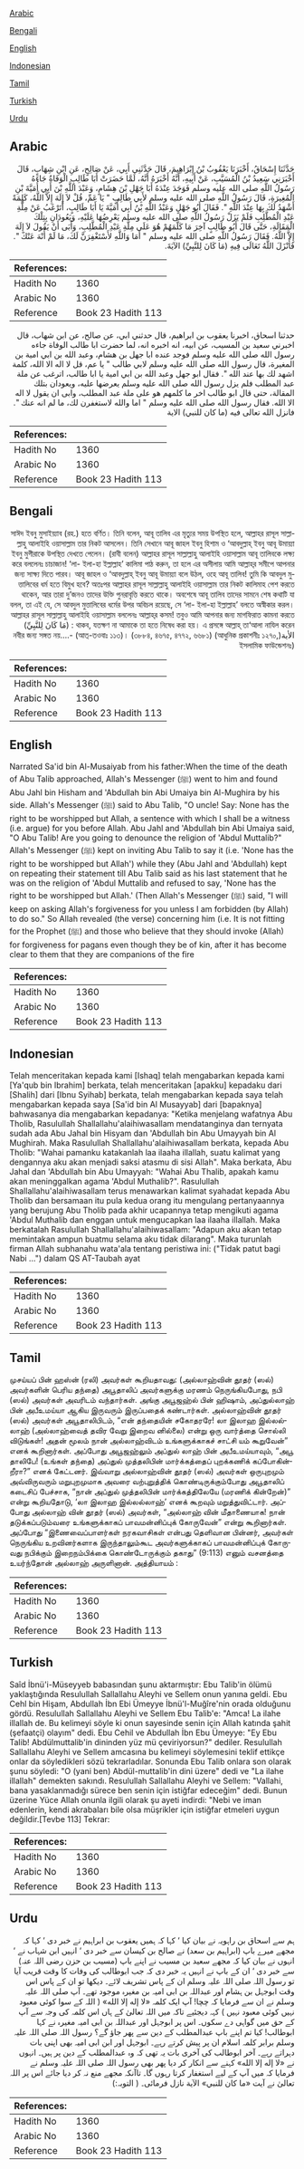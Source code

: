 [Arabic](#arabic)

[Bengali](#bengali)

[English](#english)

[Indonesian](#indonesian)

[Tamil](#tamil)

[Turkish](#turkish)

[Urdu](#urdu)

## Arabic


<div dir="rtl" lang="ar" style={{fontSize:'larger',backgroundColor:'#f8f9fa',padding:20}}>
حَدَّثَنَا إِسْحَاقُ، أَخْبَرَنَا يَعْقُوبُ بْنُ إِبْرَاهِيمَ، قَالَ حَدَّثَنِي أَبِي، عَنْ صَالِحٍ، عَنِ ابْنِ شِهَابٍ، قَالَ أَخْبَرَنِي سَعِيدُ بْنُ الْمُسَيَّبِ، عَنْ أَبِيهِ، أَنَّهُ أَخْبَرَهُ أَنَّهُ، لَمَّا حَضَرَتْ أَبَا طَالِبٍ الْوَفَاةُ جَاءَهُ رَسُولُ اللَّهِ صلى الله عليه وسلم فَوَجَدَ عِنْدَهُ أَبَا جَهْلِ بْنَ هِشَامٍ، وَعَبْدَ اللَّهِ بْنَ أَبِي أُمَيَّةَ بْنِ الْمُغِيرَةِ، قَالَ رَسُولُ اللَّهِ صلى الله عليه وسلم لأَبِي طَالِبٍ ‏"‏ يَا عَمِّ، قُلْ لاَ إِلَهَ إِلاَّ اللَّهُ، كَلِمَةً أَشْهَدُ لَكَ بِهَا عِنْدَ اللَّهِ ‏"‏‏.‏ فَقَالَ أَبُو جَهْلٍ وَعَبْدُ اللَّهِ بْنُ أَبِي أُمَيَّةَ يَا أَبَا طَالِبٍ، أَتَرْغَبُ عَنْ مِلَّةِ عَبْدِ الْمُطَّلِبِ فَلَمْ يَزَلْ رَسُولُ اللَّهِ صلى الله عليه وسلم يَعْرِضُهَا عَلَيْهِ، وَيَعُودَانِ بِتِلْكَ الْمَقَالَةِ، حَتَّى قَالَ أَبُو طَالِبٍ آخِرَ مَا كَلَّمَهُمْ هُوَ عَلَى مِلَّةِ عَبْدِ الْمُطَّلِبِ، وَأَبَى أَنْ يَقُولَ لاَ إِلَهَ إِلاَّ اللَّهُ‏.‏ فَقَالَ رَسُولُ اللَّهِ صلى الله عليه وسلم ‏"‏ أَمَا وَاللَّهِ لأَسْتَغْفِرَنَّ لَكَ، مَا لَمْ أُنْهَ عَنْكَ ‏"‏‏.‏ فَأَنْزَلَ اللَّهُ تَعَالَى فِيهِ ‏(‏مَا كَانَ لِلنَّبِيِّ‏)‏ الآيَةَ‏.‏
</div>
<div style={{backgroundColor:'#f8f9fa',padding:20, marginBottom: 10}}><table> <thead> <tr> <th>References:</th> <th></th> </tr> </thead> <tbody><tr><td>Hadith No</td><td>1360</td></tr><tr><td>Arabic No</td><td>1360</td></tr><tr><td>Reference</td><td>Book 23 Hadith 113</td></tr></tbody></table></div>


<div dir="rtl" lang="ar" style={{fontSize:'larger',backgroundColor:'#f8f9fa',padding:20}}>
حدثنا اسحاق، اخبرنا يعقوب بن ابراهيم، قال حدثني ابي، عن صالح، عن ابن شهاب، قال اخبرني سعيد بن المسيب، عن ابيه، انه اخبره انه، لما حضرت ابا طالب الوفاة جاءه رسول الله صلى الله عليه وسلم فوجد عنده ابا جهل بن هشام، وعبد الله بن ابي امية بن المغيرة، قال رسول الله صلى الله عليه وسلم لابي طالب " يا عم، قل لا اله الا الله، كلمة اشهد لك بها عند الله ". فقال ابو جهل وعبد الله بن ابي امية يا ابا طالب، اترغب عن ملة عبد المطلب فلم يزل رسول الله صلى الله عليه وسلم يعرضها عليه، ويعودان بتلك المقالة، حتى قال ابو طالب اخر ما كلمهم هو على ملة عبد المطلب، وابى ان يقول لا اله الا الله. فقال رسول الله صلى الله عليه وسلم " اما والله لاستغفرن لك، ما لم انه عنك ". فانزل الله تعالى فيه (ما كان للنبي) الاية
</div>
<div style={{backgroundColor:'#f8f9fa',padding:20, marginBottom: 10}}><table> <thead> <tr> <th>References:</th> <th></th> </tr> </thead> <tbody><tr><td>Hadith No</td><td>1360</td></tr><tr><td>Arabic No</td><td>1360</td></tr><tr><td>Reference</td><td>Book 23 Hadith 113</td></tr></tbody></table></div>

## Bengali


<div dir="rtl" lang="bn" style={{fontSize:'larger',backgroundColor:'#f8f9fa',padding:20}}>
সাঈদ ইবনু মুসাইয়্যাব (রহ.) হতে বর্ণিত। তিনি বলেন, আবূ তালিব এর মৃত্যুর সময় উপস্থিত হলে, আল্লাহর রাসূল সাল্লাল্লাহু আলাইহি ওয়াসাল্লাম তার নিকট আসলেন। তিনি সেখানে আবূ জাহল ইবনু হিশাম ও ‘আবদুল্লাহ্ ইবনু আবূ উমায়্যা ইবনু মুগীরাকে উপস্থিত দেখতে পেলেন। (রাবী বলেন) আল্লাহর রাসূল সাল্লাল্লাহু আলাইহি ওয়াসাল্লাম আবূ তালিবকে লক্ষ্য করে বললেনঃ চাচাজান! ‘লা- ইলা-হা ইল্লাল্লাহ’ কালিমা পাঠ করুন, তা হলে এর অসীলায় আমি আল্লাহ্‌র সমীপে আপনার জন্য সাক্ষ্য দিতে পারব। আবূ জাহল ও ‘আবদুল্লাহ্ ইবনু আবূ উমায়্যা বলে উঠল, ওহে আবূ তালিব! তুমি কি আবদুল মুত্তালিবের ধর্ম হতে বিমুখ হবে? অতঃপর আল্লাহর রাসূল সাল্লাল্লাহু আলাইহি ওয়াসাল্লাম তার নিকট কালিমাহ পেশ করতে থাকেন, আর তারা দু’জনও তাদের উক্তি পুনরাবৃত্তি করতে থাকে। অবশেষে আবূ তালিব তাদের সামনে শেষ কথাটি যা বলল, তা এই যে, সে আবদুল মুত্তালিবের ধর্মের উপর অবিচল রয়েছে, সে ‘লা- ইলা-হা ইল্লাল্লাহ’ বলতে অস্বীকার করল। আল্লাহর রাসূল সাল্লাল্লাহু আলাইহি ওয়াসাল্লাম বললেনঃ আল্লাহ্‌র কসম! তবুও আমি আপনার জন্য মাগফিরাত কামনা করতে থাকব, যতক্ষণ না আমাকে তা হতে নিষেধ করা হয়। এ প্রসঙ্গে আল্লাহ্ তা‘আলা নাযিল করেন : (مَا كَانَ لِلنَّبِيِّ) الأية(নবীর জন্য সঙ্গত নয়....- (আত্-তওবাঃ ১১৩)। (৩৮৮৪, ৪৬৭৫, ৪৭৭২, ৬৬৮১) (আধুনিক প্রকাশনীঃ ১২৭০, ইসলামিক ফাউন্ডেশনঃ)
</div>
<div style={{backgroundColor:'#f8f9fa',padding:20, marginBottom: 10}}><table> <thead> <tr> <th>References:</th> <th></th> </tr> </thead> <tbody><tr><td>Hadith No</td><td>1360</td></tr><tr><td>Arabic No</td><td>1360</td></tr><tr><td>Reference</td><td>Book 23 Hadith 113</td></tr></tbody></table></div>

## English


<div dir="ltr" lang="en" style={{fontSize:'larger',backgroundColor:'#f8f9fa',padding:20}}>
Narrated Sa'id bin Al-Musaiyab from his father:When the time of the death of Abu Talib approached, Allah's Messenger (ﷺ) went to him and found Abu Jahl bin Hisham and 'Abdullah bin Abi Umaiya bin Al-Mughira by his side. Allah's Messenger (ﷺ) said to Abu Talib, "O uncle! Say: None has the right to be worshipped but Allah, a sentence with which I shall be a witness (i.e. argue) for you before Allah. Abu Jahl and 'Abdullah bin Abi Umaiya said, "O Abu Talib! Are you going to denounce the religion of 'Abdul Muttalib?" Allah's Messenger (ﷺ) kept on inviting Abu Talib to say it (i.e. 'None has the right to be worshipped but Allah') while they (Abu Jahl and 'Abdullah) kept on repeating their statement till Abu Talib said as his last statement that he was on the religion of 'Abdul Muttalib and refused to say, 'None has the right to be worshipped but Allah.' (Then Allah's Messenger (ﷺ) said, "I will keep on asking Allah's forgiveness for you unless I am forbidden (by Allah) to do so." So Allah revealed (the verse) concerning him (i.e. It is not fitting for the Prophet (ﷺ) and those who believe that they should invoke (Allah) for forgiveness for pagans even though they be of kin, after it has become clear to them that they are companions of the fire
</div>
<div style={{backgroundColor:'#f8f9fa',padding:20, marginBottom: 10}}><table> <thead> <tr> <th>References:</th> <th></th> </tr> </thead> <tbody><tr><td>Hadith No</td><td>1360</td></tr><tr><td>Arabic No</td><td>1360</td></tr><tr><td>Reference</td><td>Book 23 Hadith 113</td></tr></tbody></table></div>

## Indonesian


<div dir="ltr" lang="id" style={{fontSize:'larger',backgroundColor:'#f8f9fa',padding:20}}>
Telah menceritakan kepada kami [Ishaq] telah mengabarkan kepada kami [Ya'qub bin Ibrahim] berkata, telah menceritakan [apakku] kepadaku dari [Shalih] dari [Ibnu Syihab] berkata, telah mengabarkan kepada saya telah mengabarkan kepada saya [Sa'id bin Al Musayyab] dari [bapaknya] bahwasanya dia mengabarkan kepadanya: "Ketika menjelang wafatnya Abu Tholib, Rasulullah Shallallahu'alaihiwasallam mendatanginya dan ternyata sudah ada Abu Jahal bin Hisyam dan 'Abdullah bin Abu Umayyah bin Al Mughirah. Maka Rasulullah Shallallahu'alaihiwasallam berkata, kepada Abu Tholib: "Wahai pamanku katakanlah laa ilaaha illallah, suatu kalimat yang dengannya aku akan menjadi saksi atasmu di sisi Allah". Maka berkata, Abu Jahal dan 'Abdullah bin Abu Umayyah: "Wahai Abu Thalib, apakah kamu akan meninggalkan agama 'Abdul Muthalib?". Rasulullah Shallallahu'alaihiwasallam terus menawarkan kalimat syahadat kepada Abu Tholib dan bersamaan itu pula kedua orang itu mengulang pertanyaannya yang berujung Abu Tholib pada akhir ucapannya tetap mengikuti agama 'Abdul Muthalib dan enggan untuk mengucapkan laa ilaaha illallah. Maka berkatalah Rasulullah Shallallahu'alaihiwasallam: "Adapun aku akan tetap memintakan ampun buatmu selama aku tidak dilarang". Maka turunlah firman Allah subhanahu wata'ala tentang peristiwa ini: ("Tidak patut bagi Nabi …") dalam QS AT-Taubah ayat
</div>
<div style={{backgroundColor:'#f8f9fa',padding:20, marginBottom: 10}}><table> <thead> <tr> <th>References:</th> <th></th> </tr> </thead> <tbody><tr><td>Hadith No</td><td>1360</td></tr><tr><td>Arabic No</td><td>1360</td></tr><tr><td>Reference</td><td>Book 23 Hadith 113</td></tr></tbody></table></div>

## Tamil


<div dir="ltr" lang="ta" style={{fontSize:'larger',backgroundColor:'#f8f9fa',padding:20}}>
முசய்யப் பின் ஹஸ்ன் (ரலி) அவர்கள் கூறியதாவது: (அல்லாஹ்வின் தூதர் (ஸல்) அவர்களின் பெரிய தந்தை) அபூதாலிப் அவர்களுக்கு மரணம் நெருங்கியபோது, நபி (ஸல்) அவர்கள் அவரிடம் வந்தார்கள். அங்கு அபூஜஹ்ல் பின் ஹிஷாம், அப்துல்லாஹ் பின் அபீஉமய்யா ஆகிய இருவரும் இருப்பதைக் கண்டார்கள். அல்லாஹ்வின் தூதர் (ஸல்) அவர்கள் அபூதாலிபிடம், “என் தந்தையின் சகோதரரே! லா இலாஹ இல்லல்லாஹ் (அல்லாஹ்வைத் தவிர வேறு இறைவ னில்லை) என்று ஒரு வார்த்தை சொல்லி விடுங்கள்! அதன் மூலம் நான் அல்லாஹ்விடம் உங்களுக்காகச் சாட்சி யம் கூறுவேன்” எனக் கூறினார்கள். அப்போது அபூஜஹ்லும் அப்துல் லாஹ் பின் அபீஉமய்யாவும், “அபூ தாலிபே! (உங்கள் தந்தை) அப்துல் முத்தலிபின் மார்க்கத்தைப் புறக்கணிக் கப்போகின்றீரா?” எனக் கேட்டனர். இவ்வாறு அல்லாஹ்வின் தூதர் (ஸல்) அவர்கள் ஒருபுறமும் அவ்விருவரும் மறுபுறமுமாக அவரை வற்புறுத்திக் கொண்டிருக்கும்போது அபூதாலிப் கடைசிப் பேச்சாக, “நான் அப்துல் முத்தலிபின் மார்க்கத்திலேயே (மரணிக் கின்றேன்)” என்று கூறியதோடு, ‘லா இலாஹ இல்லல்லாஹ்’ எனக் கூறவும் மறுத்துவிட்டார். அப்போது அல்லாஹ் வின் தூதர் (ஸல்) அவர்கள், “அல்லாஹ் வின் மீதாணையாக! நான் தடுக்கப்படும்வரை உங்களுக்காகப் பாவமன்னிப்புக் கோருவேன்” என்று கூறினார்கள். அப்போது “இணைவைப்பாளர்கள் நரகவாசிகள் என்பது தெளிவான பின்னர், அவர்கள் நெருங்கிய உறவினர்களாக இருந்தாலும்கூட அவர்களுக்காகப் பாவமன்னிப்புக் கோருவது நபிக்கும் இறைநம்பிக்கை கொண்டோருக்கும் தகாது” (9:113) எனும் வசனத்தை உயர்ந்தோன் அல்லாஹ் அருளினான். அத்தியாயம் :
</div>
<div style={{backgroundColor:'#f8f9fa',padding:20, marginBottom: 10}}><table> <thead> <tr> <th>References:</th> <th></th> </tr> </thead> <tbody><tr><td>Hadith No</td><td>1360</td></tr><tr><td>Arabic No</td><td>1360</td></tr><tr><td>Reference</td><td>Book 23 Hadith 113</td></tr></tbody></table></div>

## Turkish


<div dir="ltr" lang="tr" style={{fontSize:'larger',backgroundColor:'#f8f9fa',padding:20}}>
Saîd İbnü'i-Müseyyeb babasından şunu aktarmıştır: Ebu Talib'in ölümü yaklaştığında Resulullah Sallallahu Aleyhi ve Sellem onun yanına geldi. Ebu Cehl bin Hişam, Abdullah İbn Ebi Ümeyye İbnü'l-Muğîre'nin orada olduğunu gördü. Resulullah Sallallahu Aleyhi ve Sellem Ebu Talib'e: "Amca! La ilahe illallah de. Bu kelimeyi söyle ki onun sayesinde senin için Allah katında şahit (şefaatçi) olayım" dedi. Ebu Cehil ve Abdullah İbn Ebu Ümeyye: "Ey Ebu Talib! Abdülmuttalib'in dininden yüz mü çeviriyorsun?" dediler. Resulullah Sallallahu Aleyhi ve Sellem amcasına bu kelimeyi söylemesini teklif ettikçe onlar da söyledikleri sözü tekrarladılar. Sonunda Ebu Talib onlara son olarak şunu söyledi: "O (yani ben) Abdül-muttalib'in dini üzere" dedi ve "La ilahe illallah" demekten sakındı. Resulullah Sallallahu Aleyhi ve Sellem: "Vallahi, bana yasaklanmadığı sürece ben senin için istiğfar edeceğim" dedi. Bunun üzerine Yüce Allah onunla ilgili olarak şu ayeti indirdi: "Nebi ve iman edenlerin, kendi akrabaları bile olsa müşrikler için istiğfar etmeleri uygun değildir.[Tevbe 113] Tekrar:
</div>
<div style={{backgroundColor:'#f8f9fa',padding:20, marginBottom: 10}}><table> <thead> <tr> <th>References:</th> <th></th> </tr> </thead> <tbody><tr><td>Hadith No</td><td>1360</td></tr><tr><td>Arabic No</td><td>1360</td></tr><tr><td>Reference</td><td>Book 23 Hadith 113</td></tr></tbody></table></div>

## Urdu


<div dir="rtl" lang="ur" style={{fontSize:'larger',backgroundColor:'#f8f9fa',padding:20}}>
ہم سے اسحاق بن راہویہ نے بیان کیا ‘ کہا کہ ہمیں یعقوب بن ابراہیم نے خبر دی ‘ کہا کہ مجھے میرے باپ (ابراہیم بن سعد) نے صالح بن کیسان سے خبر دی ‘ انہیں ابن شہاب نے ‘ انہوں نے بیان کیا کہ مجھے سعید بن مسیب نے اپنے باپ (مسیب بن حزن رضی اللہ عنہ) سے خبر دی ‘ ان کے باپ نے انہیں یہ خبر دی کہ جب ابوطالب کی وفات کا وقت قریب آیا تو رسول اللہ صلی اللہ علیہ وسلم ان کے پاس تشریف لائے۔ دیکھا تو ان کے پاس اس وقت ابوجہل بن ہشام اور عبداللہ بن ابی امیہ بن مغیرہ موجود تھے۔ آپ صلی اللہ علیہ وسلم نے ان سے فرمایا کہ چچا! آپ ایک کلمہ «لا إله إلا الله» ( اللہ کے سوا کوئی معبود نہیں کوئی معبود نہیں ) کہہ دیجئیے تاکہ میں اللہ تعالیٰ کے ہاں اس کلمہ کی وجہ سے آپ کے حق میں گواہی دے سکوں۔ اس پر ابوجہل اور عبداللہ بن ابی امیہ مغیرہ نے کہا ابوطالب! کیا تم اپنے باپ عبدالمطلب کے دین سے پھر جاؤ گے؟ رسول اللہ صلی اللہ علیہ وسلم برابر کلمہ اسلام ان پر پیش کرتے رہے۔ ابوجہل اور ابن ابی امیہ بھی اپنی بات دہراتے رہے۔ آخر ابوطالب کی آخری بات یہ تھی کہ وہ عبدالمطلب کے دین پر ہیں۔ انہوں نے «لا إله إلا الله» کہنے سے انکار کر دیا پھر بھی رسول اللہ صلی اللہ علیہ وسلم نے فرمایا کہ میں آپ کے لیے استغفار کرتا رہوں گا۔ تاآنکہ مجھے منع نہ کر دیا جائے اس پر اللہ تعالیٰ نے آیت «ما كان للنبي‏» الآية‏ نازل فرمائی۔ ( التوبہ:)
</div>
<div style={{backgroundColor:'#f8f9fa',padding:20, marginBottom: 10}}><table> <thead> <tr> <th>References:</th> <th></th> </tr> </thead> <tbody><tr><td>Hadith No</td><td>1360</td></tr><tr><td>Arabic No</td><td>1360</td></tr><tr><td>Reference</td><td>Book 23 Hadith 113</td></tr></tbody></table></div>